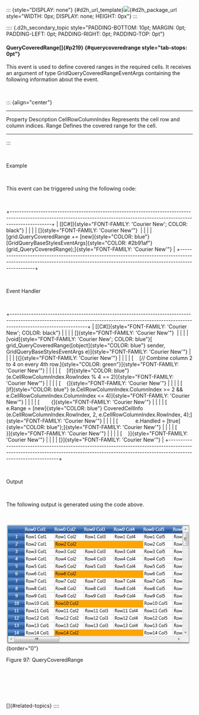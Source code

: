 ::: {style="DISPLAY: none"}
[](ms-xhelp:///?Id=d2h_url_template){#d2h_url_template}![](!package_url!){#d2h_package_url style="WIDTH: 0px; DISPLAY: none; HEIGHT: 0px"}
:::

:::: {.d2h_secondary_topic style="PADDING-BOTTOM: 10pt; MARGIN: 0pt; PADDING-LEFT: 0pt; PADDING-RIGHT: 0pt; PADDING-TOP: 0pt"}
#### QueryCoveredRange[]{#p219} {#querycoveredrange style="tab-stops: 0pt"}

This event is used to define covered ranges in the required cells. It receives an argument of type GridQueryCoveredRangeEventArgs containing the following information about the event.

 

::: {align="center"}
  -------------------- ---------------------------------------------
  Property             Description
  CellRowColumnIndex   Represents the cell row and column indices.
  Range                Defines the covered range for the cell.
  -------------------- ---------------------------------------------
:::

 

Example

 

This event can be triggered using the following code:

 

+-----------------------------------------------------------------------------------------------------------------------------------------------------------------------------+
| [\[C#\]]{style="FONT-FAMILY: 'Courier New'; COLOR: black"}                                                                                                                  |
|                                                                                                                                                                             |
| []{style="FONT-FAMILY: 'Courier New'"}                                                                                                                                      |
|                                                                                                                                                                             |
| [grid.QueryCoveredRange += [new]{style="COLOR: blue"} [GridQueryBaseStylesEventArgs]{style="COLOR: #2b91af"} (grid_QueryCoveredRange);]{style="FONT-FAMILY: 'Courier New'"} |
+-----------------------------------------------------------------------------------------------------------------------------------------------------------------------------+

 

Event Handler

 

+--------------------------------------------------------------------------------------------------------------------------------------------------------------------------------------------+
| [\[C#\]]{style="FONT-FAMILY: 'Courier New'; COLOR: black"}                                                                                                                                 |
|                                                                                                                                                                                            |
| []{style="FONT-FAMILY: 'Courier New'"}                                                                                                                                                     |
|                                                                                                                                                                                            |
| [void]{style="FONT-FAMILY: 'Courier New'; COLOR: blue"}[ grid_QueryCoveredRange([object]{style="COLOR: blue"} sender, GridQueryBaseStylesEventArgs e)]{style="FONT-FAMILY: 'Courier New'"} |
|                                                                                                                                                                                            |
| [{]{style="FONT-FAMILY: 'Courier New'"}                                                                                                                                                    |
|                                                                                                                                                                                            |
| [    [// Combine column 2 to 4 on every 4th row.]{style="COLOR: green"}]{style="FONT-FAMILY: 'Courier New'"}                                                                               |
|                                                                                                                                                                                            |
| [    [if]{style="COLOR: blue"} (e.CellRowColumnIndex.RowIndex % 4 == 2)]{style="FONT-FAMILY: 'Courier New'"}                                                                               |
|                                                                                                                                                                                            |
| [    {]{style="FONT-FAMILY: 'Courier New'"}                                                                                                                                                |
|                                                                                                                                                                                            |
| [        [if]{style="COLOR: blue"} (e.CellRowColumnIndex.ColumnIndex \>= 2 && e.CellRowColumnIndex.ColumnIndex \<= 4)]{style="FONT-FAMILY: 'Courier New'"}                                 |
|                                                                                                                                                                                            |
| [        {]{style="FONT-FAMILY: 'Courier New'"}                                                                                                                                            |
|                                                                                                                                                                                            |
| [            e.Range = [new]{style="COLOR: blue"} CoveredCellInfo (e.CellRowColumnIndex.RowIndex, 2, e.CellRowColumnIndex.RowIndex, 4);]{style="FONT-FAMILY: 'Courier New'"}               |
|                                                                                                                                                                                            |
| [            e.Handled = [true]{style="COLOR: blue"};]{style="FONT-FAMILY: 'Courier New'"}                                                                                                 |
|                                                                                                                                                                                            |
| [        }]{style="FONT-FAMILY: 'Courier New'"}                                                                                                                                            |
|                                                                                                                                                                                            |
| [    }]{style="FONT-FAMILY: 'Courier New'"}                                                                                                                                                |
|                                                                                                                                                                                            |
| [}]{style="FONT-FAMILY: 'Courier New'"}                                                                                                                                                    |
+--------------------------------------------------------------------------------------------------------------------------------------------------------------------------------------------+

 

Output

 

The following output is generated using the code above.

 

![](ImagesExt/image28_175.jpg){border="0"}

Figure 97: QueryCoveredRange

 

 

 

[]{#related-topics}
::::
